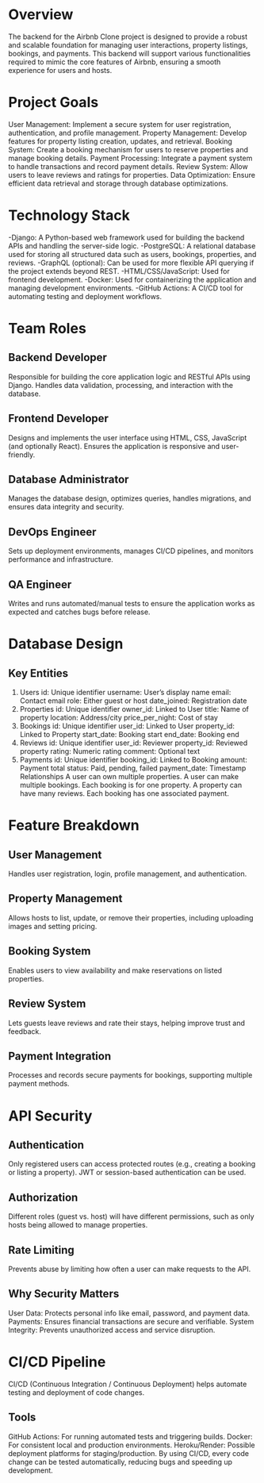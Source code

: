 # Overview
The backend for the Airbnb Clone project is designed to provide a robust and scalable foundation for managing user interactions, property listings, bookings, and payments. This backend will support various functionalities required to mimic the core features of Airbnb, ensuring a smooth experience for users and hosts.

# Project Goals
User Management: Implement a secure system for user registration, authentication, and profile management. Property Management: Develop features for property listing creation, updates, and retrieval. Booking System: Create a booking mechanism for users to reserve properties and manage booking details. Payment Processing: Integrate a payment system to handle transactions and record payment details. Review System: Allow users to leave reviews and ratings for properties. Data Optimization: Ensure efficient data retrieval and storage through database optimizations.

# Technology Stack
-Django: A Python-based web framework used for building the backend APIs and handling the server-side logic.
-PostgreSQL: A relational database used for storing all structured data such as users, bookings, properties, and reviews.
-GraphQL (optional): Can be used for more flexible API querying if the project extends beyond REST.
-HTML/CSS/JavaScript: Used for frontend development.
-Docker: Used for containerizing the application and managing development environments.
-GitHub Actions: A CI/CD tool for automating testing and deployment workflows.

# Team Roles
## Backend Developer
Responsible for building the core application logic and RESTful APIs using Django. Handles data validation, processing, and interaction with the database.
## Frontend Developer
Designs and implements the user interface using HTML, CSS, JavaScript (and optionally React). Ensures the application is responsive and user-friendly.
## Database Administrator
Manages the database design, optimizes queries, handles migrations, and ensures data integrity and security.
## DevOps Engineer
Sets up deployment environments, manages CI/CD pipelines, and monitors performance and infrastructure.
## QA Engineer
Writes and runs automated/manual tests to ensure the application works as expected and catches bugs before release.

# Database Design
## Key Entities
1. Users
id: Unique identifier
username: User’s display name
email: Contact email
role: Either guest or host
date_joined: Registration date
2. Properties
id: Unique identifier
owner_id: Linked to User
title: Name of property
location: Address/city
price_per_night: Cost of stay
3. Bookings
id: Unique identifier
user_id: Linked to User
property_id: Linked to Property
start_date: Booking start
end_date: Booking end
4. Reviews
id: Unique identifier
user_id: Reviewer
property_id: Reviewed property
rating: Numeric rating
comment: Optional text
5. Payments
id: Unique identifier
booking_id: Linked to Booking
amount: Payment total
status: Paid, pending, failed
payment_date: Timestamp
Relationships
A user can own multiple properties.
A user can make multiple bookings.
Each booking is for one property.
A property can have many reviews.
Each booking has one associated payment.

# Feature Breakdown
## User Management
Handles user registration, login, profile management, and authentication.
## Property Management
Allows hosts to list, update, or remove their properties, including uploading images and setting pricing.
## Booking System
Enables users to view availability and make reservations on listed properties.
## Review System
Lets guests leave reviews and rate their stays, helping improve trust and feedback.
## Payment Integration
Processes and records secure payments for bookings, supporting multiple payment methods.

# API Security
## Authentication
Only registered users can access protected routes (e.g., creating a booking or listing a property). JWT or session-based authentication can be used.
## Authorization
Different roles (guest vs. host) will have different permissions, such as only hosts being allowed to manage properties.
## Rate Limiting
Prevents abuse by limiting how often a user can make requests to the API.
## Why Security Matters
User Data: Protects personal info like email, password, and payment data.
Payments: Ensures financial transactions are secure and verifiable.
System Integrity: Prevents unauthorized access and service disruption.

# CI/CD Pipeline
CI/CD (Continuous Integration / Continuous Deployment) helps automate testing and deployment of code changes.
## Tools
GitHub Actions: For running automated tests and triggering builds.
Docker: For consistent local and production environments.
Heroku/Render: Possible deployment platforms for staging/production.
By using CI/CD, every code change can be tested automatically, reducing bugs and speeding up development.




